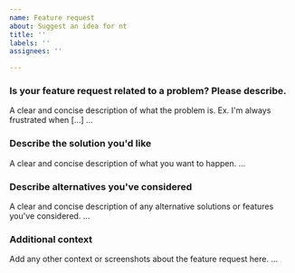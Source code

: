```yaml
---
name: Feature request
about: Suggest an idea for nt
title: ''
labels: ''
assignees: ''

---
```


### Is your feature request related to a problem? Please describe.
A clear and concise description of what the problem is. Ex. I'm always frustrated when [...]
 ...

### Describe the solution you'd like
A clear and concise description of what you want to happen.
 ...

### Describe alternatives you've considered
A clear and concise description of any alternative solutions or features you've considered.
 ...

### Additional context
Add any other context or screenshots about the feature request here.
 ...
